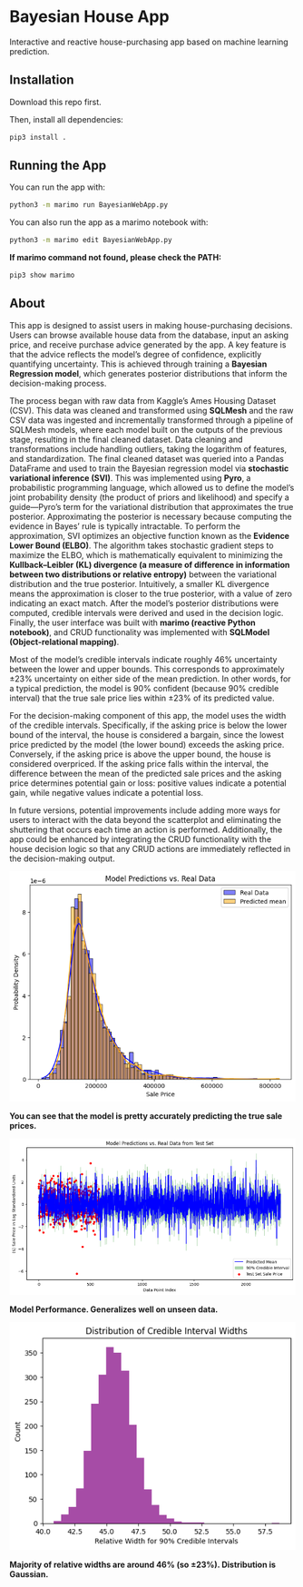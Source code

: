 # Bayesian House App
Interactive and reactive house-purchasing app based on machine learning prediction.

## Installation
Download this repo first.

Then, install all dependencies:

``` sh
pip3 install .
```

## Running the App
You can run the app with:
``` sh
python3 -m marimo run BayesianWebApp.py
```

You can also run the app as a marimo notebook with:
``` sh
python3 -m marimo edit BayesianWebApp.py
```

**If marimo command not found, please check the PATH:**
``` sh
pip3 show marimo
```

## About
This app is designed to assist users in making house-purchasing decisions. Users can browse available house data from the database, input an asking price, and receive purchase advice generated by the app. A key feature is that the advice reflects the model’s degree of confidence, explicitly quantifying uncertainty. This is achieved through training a **Bayesian Regression model**, which generates posterior distributions that inform the decision-making process.

The process began with raw data from Kaggle’s Ames Housing Dataset (CSV). This data was cleaned and transformed using **SQLMesh** and the raw CSV data was ingested and incrementally transformed through a pipeline of SQLMesh models, where each model built on the outputs of the previous stage, resulting in the final cleaned dataset. Data cleaning and transformations include handling outliers, taking the logarithm of features, and standardization. The final cleaned dataset was queried into a Pandas DataFrame and used to train the Bayesian regression model via **stochastic variational inference (SVI)**. This was implemented using **Pyro**, a probabilistic programming language, which allowed us to define the model’s joint probability density (the product of priors and likelihood) and specify a guide—Pyro’s term for the variational distribution that approximates the true posterior. Approximating the posterior is necessary because computing the evidence in Bayes’ rule is typically intractable. To perform the approximation, SVI optimizes an objective function known as the **Evidence Lower Bound (ELBO)**. The algorithm takes stochastic gradient steps to maximize the ELBO, which is mathematically equivalent to minimizing the **Kullback–Leibler (KL) divergence (a measure of difference in information between two distributions or relative entropy)** between the variational distribution and the true posterior. Intuitively, a smaller KL divergence means the approximation is closer to the true posterior, with a value of zero indicating an exact match. After the model’s posterior distributions were computed, credible intervals were derived and used in the decision logic. Finally, the user interface was built with **marimo (reactive Python notebook)**, and CRUD functionality was implemented with **SQLModel (Object-relational mapping)**.

Most of the model’s credible intervals indicate roughly 46% uncertainty between the lower and upper bounds. This corresponds to approximately ±23% uncertainty on either side of the mean prediction. In other words, for a typical prediction, the model is 90% confident (because 90% credible interval) that the true sale price lies within ±23% of its predicted value.

For the decision-making component of this app, the model uses the width of the credible intervals. Specifically, if the asking price is below the lower bound of the interval, the house is considered a bargain, since the lowest price predicted by the model (the lower bound) exceeds the asking price. Conversely, if the asking price is above the upper bound, the house is considered overpriced. If the asking price falls within the interval, the difference between the mean of the predicted sale prices and the asking price determines potential gain or loss: positive values indicate a potential gain, while negative values indicate a potential loss.

In future versions, potential improvements include adding more ways for users to interact with the data beyond the scatterplot and eliminating the shuttering that occurs each time an action is performed. Additionally, the app could be enhanced by integrating the CRUD functionality with the house decision logic so that any CRUD actions are immediately reflected in the decision-making output.



![alt text](images/Predicted_vs._True.png "Model Predictions vs. Real Data")

**You can see that the model is pretty accurately predicting the true sale prices.**


![alt text](images/Model_Performance_on_Test_Set.png "Model Performance on Unseen Data")

**Model Performance. Generalizes well on unseen data.**


![alt text](images/Relative_Widths.png "Credible Interval Widths")

**Majority of relative widths are around 46% (so ±23%). Distribution is Gaussian.**
